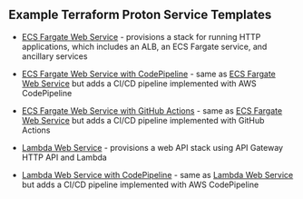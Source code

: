 ## Example Terraform Proton Service Templates

- [ECS Fargate Web Service](./tf-ecs-fargate-lb-service/v1/README.md) - provisions a stack for running HTTP applications, which includes an ALB, an ECS Fargate service, and ancillary services

- [ECS Fargate Web Service with CodePipeline](./tf-ecs-fargate-lb-service-cicd-codepipeline/v1/README.md) - same as [ECS Fargate Web Service](./tf-ecs-fargate-lb-service/v1/README.md) but adds a CI/CD pipeline implemented with AWS CodePipeline

- [ECS Fargate Web Service with GitHub Actions](./tf-ecs-fargate-lb-service-cicd-gh-actions/v1/README.md) - same as [ECS Fargate Web Service](./tf-ecs-fargate-lb-service/v1/README.md) but adds a CI/CD pipeline implemented with GitHub Actions

- [Lambda Web Service](./tf-lambda-apigw-service/v1/README.md) - provisions a web API stack using API Gateway HTTP API and Lambda

- [Lambda Web Service with CodePipeline](./tf-lambda-apigw-service-cicd-codepipeline/v1/README.md) - same as [Lambda Web Service](./tf-lambda-apigw-service/v1/README.md) but adds a CI/CD pipeline implemented with AWS CodePipeline
